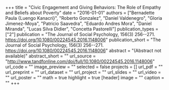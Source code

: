 +++
title = "Civic Engagement and Giving Behaviors: The Role of Empathy and Beliefs about Poverty"
date = "2016-01-01"
authors = ["Bernadette Paula {Luengo Kanacri}", "Roberto Gonzalez", "Daniel Valdenegro", "Gloria Jimenez-Moya", "Patricio Saavedra", "Eduardo Andres Mora", "Daniel Miranda", "Lucas Silva Didier", "Concetta Pastorelli"]
publication_types = ["2"]
publication = "The Journal of Social Psychology, 156(3) 256--271. https://doi.org/10.1080/00224545.2016.1148006"
publication_short = "The Journal of Social Psychology, 156(3) 256--271. https://doi.org/10.1080/00224545.2016.1148006"
abstract = "(Abstract not available)"
abstract_short = ""
url_source = "http://www.tandfonline.com/doi/full/10.1080/00224545.2016.1148006"
url_code = ""
image_preview = ""
selected = false
projects = []
url_pdf = ""
url_preprint = ""
url_dataset = ""
url_project = ""
url_slides = ""
url_video = ""
url_poster = ""
math = true
highlight = true
[header]
image = ""
caption = ""
+++
